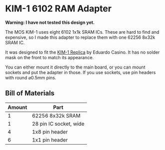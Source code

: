# KIM-1 6102 RAM Adapter

**Warning: I have not tested this design yet.**

The MOS KIM-1 uses eight 6102 1x1k SRAM ICs. These are hard to find and expensive, so I made this adapter to replace them with one 62256 8x32k SRAM IC. 

It was designed to fit the [KIM-1 Replica](https://github.com/eduardocasino/kim-1) by Eduardo Casino. It has no solder mask on the front to match its appearance.

You can either mount it directly to the main board, or you can mount sockets and put the adapter in those. If you use sockets, use pin headers with round ⌀0.5mm pins.

## Bill of Materials

Amount | Part 
-------|-----
1      | 62256 8x32k SRAM
1      | 28 pin IC socket, wide
4      | 1x8 pin header
6      | 1x1 pin header
